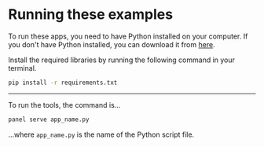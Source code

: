 # Running these examples

To run these apps, you need to have Python installed on your computer. If you don't have Python installed, you can download it from [here](https://www.python.org/downloads/).

Install the required libraries by running the following command in your terminal.

```bash
pip install -r requirements.txt
```

---

To run the tools, the command is...

```bash
panel serve app_name.py
```

...where `app_name.py` is the name of the Python script file.
